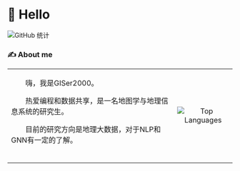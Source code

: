 #  🙋 Hello 
<img src="https://github-readme-stats-git-masterrstaa-rickstaa.vercel.app/api?username=GISer2000&hide_title=true&hide_border=true&show_icons=true&include_all_commits=true&line_height=24&text_color=333&icon_color=4CAF50&bg_color=0,F0F0F0,E0F7FA,C8E6C9&theme=graywhite" alt="GitHub 统计" />

### ✍ About me
<table> 
  <tr> 
    <td>
      <p>&emsp;&emsp;嗨，我是GISer2000。</p>
      <p>&emsp;&emsp;热爱编程和数据共享，是一名地图学与地理信息系统的研究生。</p>
      <p>&emsp;&emsp;目前的研究方向是地理大数据，对于NLP和GNN有一定的了解。</p>
      <!-- for beauty 留个空行好看点 -->
      <div>&nbsp;</div>
    </td>
    <td>
      <!-- GitHub 统计数据 -->
      <!-- GitHub 使用最多的语言 -->
    <div align="center">
      <img src="https://github-readme-stats-git-masterrstaa-rickstaa.vercel.app/api/top-langs/?username=GISer2000&hide_title=true&hide_border=true&layout=compact&langs_count=6&text_color=333&icon_color=4CAF50&bg_color=0,E0F7FA,B2EBF2,81D4FA&theme=graywhite" alt="Top Languages" />
    </div>
    </td> 
  </tr> 
</teble>
